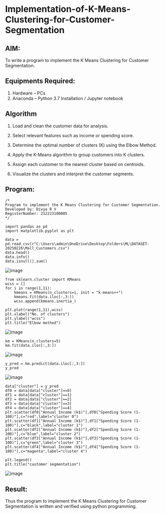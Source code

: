 # Implementation-of-K-Means-Clustering-for-Customer-Segmentation

## AIM:
To write a program to implement the K Means Clustering for Customer Segmentation.

## Equipments Required:
1. Hardware – PCs
2. Anaconda – Python 3.7 Installation / Jupyter notebook

## Algorithm
1. Load and clean the customer data for analysis.

2. Select relevant features such as income or spending score.

3. Determine the optimal number of clusters (K) using the Elbow Method.

4. Apply the K-Means algorithm to group customers into K clusters.

5. Assign each customer to the nearest cluster based on centroids.

6. Visualize the clusters and interpret the customer segments.

## Program:
```
/*
Program to implement the K Means Clustering for Customer Segmentation.
Developed by: Divya R V
RegisterNumber: 212223100005 
*/
```
```
import pandas as pd
import matplotlib.pyplot as plt

data = pd.read_csv(r"C:\Users\admin\OneDrive\Desktop\Folders\ML\DATASET-20250226\Mall_Customers.csv")
data.head()
data.info()
data.isnull().sum()
```
![image](https://github.com/user-attachments/assets/fe206b73-8820-49b6-a024-4ccb799c9ea5)

```
from sklearn.cluster import KMeans
wcss = []
for i in range(1,11):
    kmeans = KMeans(n_clusters=i, init = "k-means++")
    kmeans.fit(data.iloc[:,3:])
    wcss.append(kmeans.inertia_)

plt.plot(range(1,11),wcss)
plt.xlabel("No. of clusters")
plt.ylabel("wcss")
plt.title("Elbow method")
```
![image](https://github.com/user-attachments/assets/210e10d4-12d4-43e0-947b-4e89838f2589)

```
km = KMeans(n_clusters=5)
km.fit(data.iloc[:,3:])
```
![image](https://github.com/user-attachments/assets/fbb0b476-0d35-4d2f-ad17-aeab6117fb62)
```
y_pred = km.predict(data.iloc[:,3:])
y_pred
```
![image](https://github.com/user-attachments/assets/ae392f89-ad20-4299-b8d8-02527c771be2)

```
data["cluster"] = y_pred
df0 = data[data["cluster"]==0]
df1 = data[data["cluster"]==1]
df2 = data[data["cluster"]==2]
df3 = data[data["cluster"]==3]
df4 = data[data["cluster"]==4]
plt.scatter(df0["Annual Income (k$)"],df0["Spending Score (1-100)"],c="red",label="cluster 0")
plt.scatter(df1["Annual Income (k$)"],df1["Spending Score (1-100)"],c="black",label="cluster 1")
plt.scatter(df2["Annual Income (k$)"],df2["Spending Score (1-100)"],c="blue",label="cluster 2")
plt.scatter(df3["Annual Income (k$)"],df3["Spending Score (1-100)"],c="green",label="cluster 3")
plt.scatter(df4["Annual Income (k$)"],df4["Spending Score (1-100)"],c="magenta",label="cluster 4")

plt.legend()
plt.title("customer segmentation")
```
![image](https://github.com/user-attachments/assets/db80391e-43e4-42e5-b6a8-2de2b8602967)


## Result:
Thus the program to implement the K Means Clustering for Customer Segmentation is written and verified using python programming.
